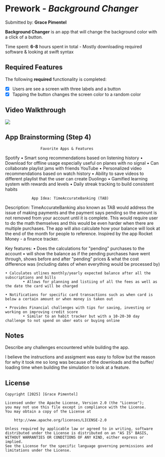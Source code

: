 # Prework - *Background Changer*

Submitted by: **Grace Pimentel**

**Background Changer** is an app that will change the background color with a click of a button.

Time spent: **6-8** hours spent in total - Mostly downloading required software & looking at swift syntax

## Required Features

The following **required** functionality is completed:

- [x] Users are see a screen with three labels and a button
- [x] Tapping the button changes the screen color to a random color
 
## Video Walkthrough

<div>
    <a href="https://www.loom.com/share/f8284da8b6bd44acae93fee074ef5ff1">
    </a>
    <a href="https://www.loom.com/share/f8284da8b6bd44acae93fee074ef5ff1">
      <img style="max-width:300px;" src="https://cdn.loom.com/sessions/thumbnails/f8284da8b6bd44acae93fee074ef5ff1-182edda509a12157-full-play.gif">
    </a>
  </div>

## App Brainstorming (Step 4)

                    Favorite Apps & Features
Spotify
    •    Smart song recommendations based on listening history
    •    Download for offline usage especially useful on planes with no signal
    •    Can collaborate playlist jams with friends
YouTube
    •    Personalized video recommendations based on watch history
    •    Ability to save videos to different playlist that the user can create
Duolingo
    •    Gamified learning system with rewards and levels
    •    Daily streak tracking to build consistent habits
    
                App Idea: TimeAccurateBanking (TAB)

Description:
    TimeAccurateBanking also known as TAB would address the issue of making payments and the payment says pending so the amount is not removed from your account until it is complete. This would require user to do the math themselves and this would be even harder when there are multiple purchases. The app will also calculate how your balance will look at the end of the month for people to reference. Inspired by the app Rocket Money - a finance tracker.
    
Key features:
    • Does the calculations for "pending" purchases to the account
            • will show the balance as if the pending purchases have went through, shows before and after "pending" prices & what the cost difference was (including dates of when everything would be processed by)
            
    • Calculates utlines monthly/yearly expected balance after all the subscriptions and bills
            • Allows for planning and listiing of all the fees as well as the date the card will be charged
            
    • Notifications for specific card transactions such as when card is below a certain amount or when money is taken out
    
    • Provides Financial challenges with tips for saving, investing or working on improving credit score 
            • Similar to an habit tracker but with a 10-20-30 day challenge to not spend on uber eats or buying online
## Notes

Describe any challenges encountered while building the app.
 
 I believe the instructions and assigment was easy to follow but the reason for why it took me so long was because of the downloads and the buffer/ loading time when building the simulation to look at a feature.

## License

    Copyright [2025] [Grace Pimentel]

    Licensed under the Apache License, Version 2.0 (the "License");
    you may not use this file except in compliance with the License.
    You may obtain a copy of the License at

        http://www.apache.org/licenses/LICENSE-2.0

    Unless required by applicable law or agreed to in writing, software
    distributed under the License is distributed on an "AS IS" BASIS,
    WITHOUT WARRANTIES OR CONDITIONS OF ANY KIND, either express or implied.
    See the License for the specific language governing permissions and
    limitations under the License.
